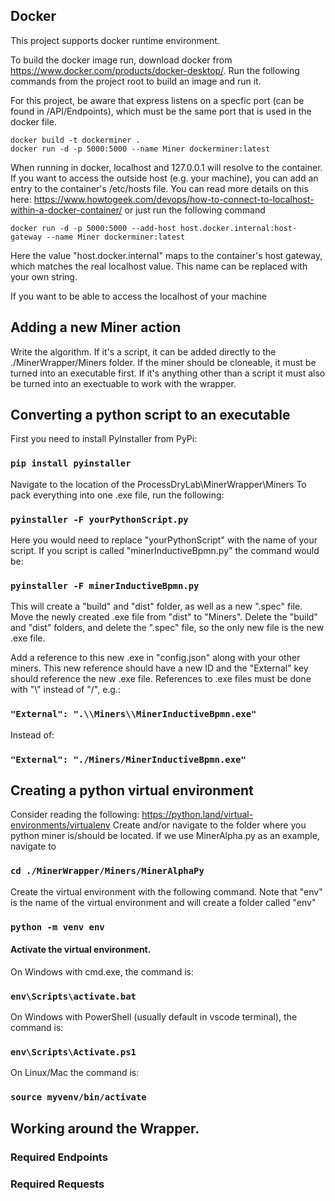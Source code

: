 ## Docker
This project supports docker runtime environment.

To build the docker image run, download docker from https://www.docker.com/products/docker-desktop/. 
Run the following commands from the project root to build an image and run it. 

For this project, be aware that express listens on a specfic port (can be found in /API/Endpoints), which must be the same port that is used in the docker file. 

```
docker build -t dockerminer .
docker run -d -p 5000:5000 --name Miner dockerminer:latest
```
When running in docker, localhost and 127.0.0.1 will resolve to the container. If you want to access the outside host (e.g. your machine), you can add an entry to the container's /etc/hosts file. You can read more details on this here: https://www.howtogeek.com/devops/how-to-connect-to-localhost-within-a-docker-container/
or just run the following command

```
docker run -d -p 5000:5000 --add-host host.docker.internal:host-gateway --name Miner dockerminer:latest
```
Here the value "host.docker.internal" maps to the container's host gateway, which matches the real localhost value. This name can be replaced with your own string.

If you want to be able to access the localhost of your machine
## Adding a new Miner action
Write the algorithm.
If it's a script, it can be added directly to the ./MinerWrapper/Miners folder.
If the miner should be cloneable, it must be turned into an executable first.
If it's anything other than a script it must also be turned into an exectuable to work with the wrapper.

## Converting a python script to an executable
First you need to install PyInstaller from PyPi:
### `pip install pyinstaller`

Navigate to the location of the ProcessDryLab\MinerWrapper\Miners
To pack everything into one .exe file, run the following:
### `pyinstaller -F yourPythonScript.py`

Here you would need to replace "yourPythonScript" with the name of your script.
If you script is called "minerInductiveBpmn.py" the command would be:
### `pyinstaller -F minerInductiveBpmn.py`

This will create a "build" and "dist" folder, as well as a new ".spec" file.
Move the newly created .exe file from "dist" to "Miners".
Delete the "build" and "dist" folders, and delete the ".spec" file, so the only new file is the new .exe file.

Add a reference to this new .exe in "config.json" along with your other miners.
This new reference should have a new ID and the "External" key should reference the new .exe file.
References to .exe files must be done with "\\" instead of "/", e.g.:
### `"External": ".\\Miners\\MinerInductiveBpmn.exe"`

Instead of:
 
### `"External": "./Miners/MinerInductiveBpmn.exe"`


## Creating a python virtual environment
Consider reading the following: https://python.land/virtual-environments/virtualenv
Create and/or navigate to the folder where you python miner is/should be located. If we use MinerAlpha.py as an example, navigate to
### `cd ./MinerWrapper/Miners/MinerAlphaPy`

Create the virtual environment with the following command. Note that "env" is the name of the virtual environment and will create a folder called "env"
### `python -m venv env`
#### Activate the virtual environment.
On Windows with cmd.exe, the command is:
### `env\Scripts\activate.bat`

On Windows with PowerShell (usually default in vscode terminal), the command is:
### `env\Scripts\Activate.ps1`

On Linux/Mac the command is:
### `source myvenv/bin/activate`


## Working around the Wrapper.
### Required Endpoints

### Required Requests
